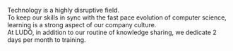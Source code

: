 Technology is a highly disruptive field.  
To keep our skills in sync with the fast pace evolution of computer science,
learning is a strong aspect of our company culture.  
At LUDŌ, in addition to our routine of knowledge sharing, we
dedicate 2 days per month to training.
